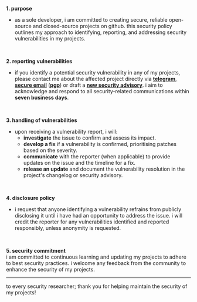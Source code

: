 **1. purpose**
- as a sole developer, i am committed to creating secure, reliable open-source and closed-source projects on github. this security policy outlines my approach to identifying, reporting, and addressing security vulnerabilities in my projects.
<br/>

**2. reporting vulnerabilities**
- if you identify a potential security vulnerability in any of my projects, please contact me about the affected project directly via **[telegram](https://t.me/shannonf0nseka)**, **[secure email](mailto:hello.shannonfonseka@proton.me)** (**[pgp](https://raw.githubusercontent.com/shannonfonseka/shannonfonseka/refs/heads/main/pgp/0x74A52B0D-pub.asc)**) or draft a **[new security advisory](https://github.com/shannonfonseka/shannonfonseka/security/advisories/new)**. i aim to acknowledge and respond to all security-related communications within **seven business days**.
<br/>

**3. handling of vulnerabilities**
- upon receiving a vulnerability report, i will:
  - **investigate** the issue to confirm and assess its impact.
  - **develop a fix** if a vulnerability is confirmed, prioritising patches based on the severity.
  - **communicate** with the reporter (when applicable) to provide updates on the issue and the timeline for a fix.
  - **release an update** and document the vulnerability resolution in the project's changelog or security advisory.
<br/>

**4. disclosure policy**
- i request that anyone identifying a vulnerability refrains from publicly disclosing it until i have had an opportunity to address the issue. i will credit the reporter for any vulnerabilities identified and reported responsibly, unless anonymity is requested.
<br/>

**5. security commitment** <br/>
i am committed to continuous learning and updating my projects to adhere to best security practices. i welcome any feedback from the community to enhance the security of my projects.

---
to every security researcher; thank you for helping maintain the security of my projects!
